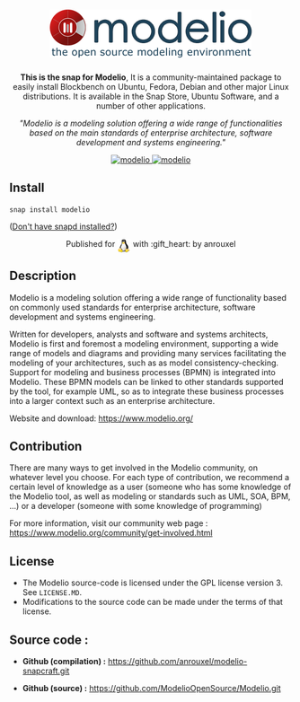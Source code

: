 <h1 align="center">
  <img src="img/logo-modelio-v4.png" alt="[Modelio]">
  <br />
</h1>

<p align="center"><b>This is the snap for Modelio</b>, It is a community-maintained package to easily install Blockbench on Ubuntu, Fedora, Debian and other major Linux distributions. It is available in the Snap Store, Ubuntu Software, and a number of other applications.</p>

<p align="center"><i>"Modelio is a modeling solution offering a wide range of functionalities based on the main standards of enterprise architecture, software development and systems engineering."</i></p>

<p align="center">
<a href="https://snapcraft.io/modelio">
  <img alt="modelio" src="https://snapcraft.io/modelio/badge.svg" />
</a>
<a href="https://snapcraft.io/modelio">
  <img alt="modelio" src="https://snapcraft.io/modelio/trending.svg?name=0" />
</a>
</p>

## Install

```shell
snap install modelio
```

([Don't have snapd installed?](https://snapcraft.io/docs/core/install))

<p align="center">Published for <img src="https://raw.githubusercontent.com/anythingcodes/slack-emoji-for-techies/gh-pages/emoji/tux.png" align="top" width="24" /> with :gift_heart: by anrouxel</p>

## Description

Modelio is a modeling solution offering a wide range of functionality based on commonly used standards for enterprise architecture, software development and systems engineering.

Written for developers, analysts and software and systems architects, Modelio is first and foremost a modeling environment, supporting a wide range of models and diagrams and providing many services facilitating the modeling of your architectures, such as as model consistency-checking. Support for modeling and business processes (BPMN) is integrated into Modelio. These BPMN models can be linked to other standards supported by the tool, for example UML, so as to integrate these business processes into a larger context such as an enterprise architecture.

Website and download: https://www.modelio.org/


## Contribution

There are many ways to get involved in the Modelio community, on whatever level you choose. For each type of contribution, we recommend a certain level of knowledge as a user (someone who has some knowledge of the Modelio tool, as well as modeling or standards such as UML, SOA, BPM, …​) or a developer (someone with some knowledge of programming)

For more information, visit our community web page : https://www.modelio.org/community/get-involved.html


## License

* The Modelio source-code is licensed under the GPL license version 3. See `LICENSE.MD`.
* Modifications to the source code can be made under the terms of that license.

## Source code :

* **Github (compilation) :** https://github.com/anrouxel/modelio-snapcraft.git

* **Github (source) :** https://github.com/ModelioOpenSource/Modelio.git
